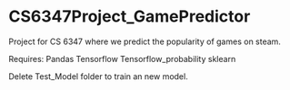 # CS6347Project_GamePredictor

Project for CS 6347 where we predict the popularity of games on steam.

Requires:
Pandas
Tensorflow
Tensorflow_probability
sklearn


Delete Test_Model folder to train an new model.